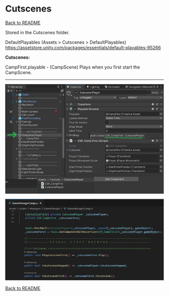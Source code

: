 # Cutscenes

[Back to README](https://github.com/MaxNzk/Magic9Magic-demo-code/blob/main/README.md)

Stored in the Cutscenes folder.

DefaultPlayables (Assets > Cutscenes > DefaultPlayables)
  https://assetstore.unity.com/packages/essentials/default-playables-95266

**Cutscenes:**

  CampFirst.playable - (CampScene) Plays when you first start the СampScene.

-------------------------------------------------------------------------------------------

![Cutscene 1](https://github.com/MaxNzk/Magic9Magic-demo-code/blob/main/Documentation/Cutscenes/cutscene01.jpg?raw=true)

![Cutscene 2](https://github.com/MaxNzk/Magic9Magic-demo-code/blob/main/Documentation/Cutscenes/cutscene02.jpg?raw=true)

[Back to README](https://github.com/MaxNzk/Magic9Magic-demo-code/blob/main/README.md)
